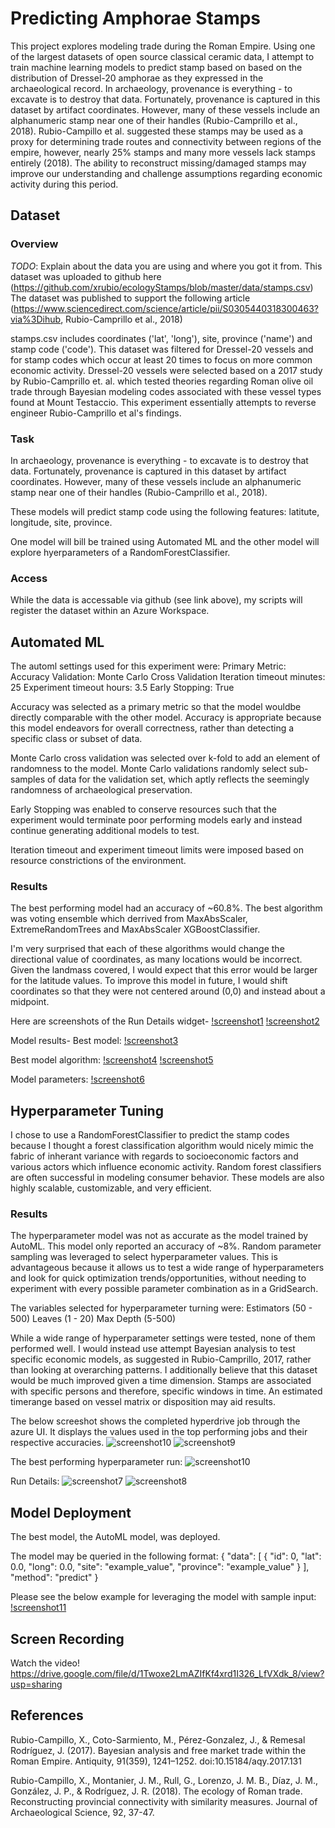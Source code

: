 # Predicting Amphorae Stamps

This project explores modeling trade during the Roman Empire.  Using one of the largest datasets of open source classical ceramic data, I attempt to train machine learning models to predict stamp based on based on the distribution of Dressel-20 amphorae as they expressed in the archaeological record.    In archaeology, provenance is everything - to excavate is to destroy that data.  Fortunately, provenance is captured in this dataset by artifact coordinates.  However, many of these vessels include an alphanumeric stamp near one of their handles (Rubio-Camprillo et al., 2018).  Rubio-Campillo et al. suggested these stamps may be used as a proxy for determining trade routes and connectivity between regions of the empire, however, nearly 25% stamps and many more vessels lack stamps entirely (2018).  The ability to reconstruct missing/damaged stamps may improve our understanding and challenge assumptions regarding economic activity during this period.

## Dataset

### Overview
*TODO*: Explain about the data you are using and where you got it from.
This dataset was uploaded to github here (https://github.com/xrubio/ecologyStamps/blob/master/data/stamps.csv)
The dataset was published to support the following article (https://www.sciencedirect.com/science/article/pii/S0305440318300463?via%3Dihub, Rubio-Camprillo et al., 2018)

stamps.csv includes coordinates ('lat', 'long'), site, province ('name') and stamp code ('code').
This dataset was filtered for Dressel-20 vessels and for stamp codes which occur at least 20 times to focus on more common economic activity.   Dressel-20 vessels were selected based on a 2017 study by  Rubio-Camprillo et. al. which tested theories regarding  Roman olive oil trade through Bayesian modeling codes associated with these vessel types found at Mount Testaccio.  This experiment essentially attempts to reverse engineer Rubio-Camprillo et al's findings.  

### Task
In archaeology, provenance is everything - to excavate is to destroy that data.  Fortunately, provenance is captured in this dataset by artifact coordinates.  However, many of these vessels include an alphanumeric stamp near one of their handles (Rubio-Camprillo et al., 2018). 


These models will predict stamp code using the following features: latitute, longitude, site, province.  

One model will bill be trained using Automated ML and the other model will explore hyerparameters of a RandomForestClassifier.  

### Access
While the data is accessable via github (see link above), my scripts will register the dataset within an Azure Workspace.

## Automated ML
The automl settings used for this experiment were:
    Primary Metric: Accuracy
    Validation: Monte Carlo Cross Validation
    Iteration timeout minutes: 25
    Experiment timeout hours: 3.5
    Early Stopping: True

Accuracy was selected as a primary metric so that the model wouldbe directly comparable with the other model.  Accuracy is appropriate because this model endeavors for overall correctness, rather than detecting a specific class or subset of data. 

Monte Carlo cross validation was selected over k-fold to add an element of randomness to the model.  Monte Carlo validations randomly select sub-samples of data for the validation set, which aptly reflects the seemingly randomness of archaeological preservation.  

Early Stopping was enabled to conserve resources such that the experiment would terminate poor performing models early and instead continue generating additional models to test.

Iteration timeout and experiment timeout limits were imposed based on resource constrictions of the environment.  

### Results
The best performing model had an accuracy of ~60.8%.
The best algorithm was voting ensemble which derrived from MaxAbsScaler, ExtremeRandomTrees and MaxAbsScaler XGBoostClassifier. 

I'm very surprised that each of these algorithms would change the directional value of coordinates, as many locations would be incorrect.  Given the landmass covered, I would expect that this error would be larger for the latitude values.  To improve this model in future, I would shift coordinates so that they were not centered around (0,0) and instead about a midpoint.  

Here are screenshots of the Run Details widget-
[!screenshot1](https://github.com/torijule/nd00333-capstone/blob/master/screenshots/AutoRunDetailsRunning.png)
[!screenshot2](https://github.com/torijule/nd00333-capstone/blob/master/screenshots/AutoMLRunDetailsComplete.png)

Model results-
Best model:
[!screenshot3](https://github.com/torijule/nd00333-capstone/blob/master/screenshots/Best%20AutoMLModel.png)

Best model algorithm:
[!screenshot4](https://github.com/torijule/nd00333-capstone/blob/master/screenshots/AutoMLDetails.png)
[!screenshot5](https://github.com/torijule/nd00333-capstone/blob/master/screenshots/AutoMLEnsembleDetails.png)

Model parameters:
[!screenshot6](https://github.com/torijule/nd00333-capstone/blob/master/screenshots/AutoMLConfigSettings.png)

## Hyperparameter Tuning
I chose to use a RandomForestClassifier to predict the stamp codes because I thought a forest classification algorithm would nicely mimic the fabric of inherant variance with regards to socioeconomic factors and various actors which influence economic activity.  Random forest classifiers are often successful in modeling consumer behavior.  These models are also highly scalable, customizable, and very efficient.  

### Results
The hyperparameter model was not as accurate as the model trained by AutoML.  This model only reported an accuracy of ~8%.   Random parameter sampling was leveraged to select hyperparameter values.  This is advantageous because it allows us to test a wide range of hyperparameters and look for quick optimization trends/opportunities, without needing to experiment with every possible parameter combination as in a GridSearch.  

The variables selected for hyperparameter turning were:
     Estimators (50 - 500)
     Leaves (1 - 20)
     Max Depth (5-500)

While a wide range of hyperparameter settings were tested, none of them performed well.  I would instead use attempt Bayesian analysis to test specific economic models, as suggested in Rubio-Camprillo, 2017, rather than looking at overarching patterns.  I additionally believe that this dataset would be much improved given a time dimension.  Stamps are associated with specific persons and therefore, specific windows in time.  An estimated timerange based on vessel matrix or disposition may aid results.

The below screeshot shows the completed hyperdrive job through the azure UI.  It displays the values used in the top performing jobs and their respective accuracies.
![screenshot10](https://github.com/torijule/nd00333-capstone/blob/master/screenshots/CompletedHyperJob.png)
![screenshot9](https://github.com/torijule/nd00333-capstone/blob/master/screenshots/HyperGraphs.png)

The best performing hyperparameter run:
![screenshot10](https://github.com/torijule/nd00333-capstone/blob/master/screenshots/BestHyperModel.png)

Run Details:
![screenshot7](https://github.com/torijule/nd00333-capstone/blob/master/screenshots/HyperRunDetails2.png)
![screenshot8](https://github.com/torijule/nd00333-capstone/blob/master/screenshots/HyperRunDetailsInProgress.png)


## Model Deployment

The best model, the AutoML model, was deployed.

The model may be queried in the following format:
{
  "data": [
    {
      "id": 0,
      "lat": 0.0,
      "long": 0.0,
      "site": "example_value",
      "province": "example_value"
    }
  ],
  "method": "predict"
}

Please see the below example for leveraging the model with sample input:
[!screenshot11](https://github.com/torijule/nd00333-capstone/blob/master/screenshots/EndpointSample.png)


## Screen Recording
Watch the video!  https://drive.google.com/file/d/1Twoxe2LmAZIfKf4xrd1I326_LfVXdk_8/view?usp=sharing

## References
Rubio-Campillo, X., Coto-Sarmiento, M., Pérez-Gonzalez, J., & Remesal Rodríguez, J. (2017). Bayesian analysis and free market trade within the Roman Empire. Antiquity, 91(359), 1241–1252. doi:10.15184/aqy.2017.131

Rubio-Campillo, X., Montanier, J. M., Rull, G., Lorenzo, J. M. B., Díaz, J. M., González, J. P., & Rodríguez, J. R. (2018). The ecology of Roman trade. Reconstructing provincial connectivity with similarity measures. Journal of Archaeological Science, 92, 37-47.


